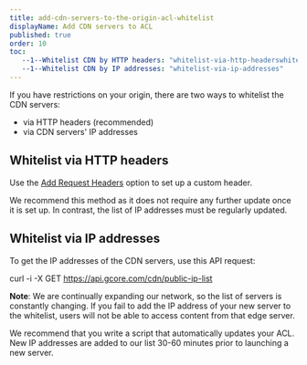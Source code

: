 ```yaml
---
title: add-cdn-servers-to-the-origin-acl-whitelist
displayName: Add CDN servers to ACL
published: true
order: 10
toc:
   --1--Whitelist CDN by HTTP headers: "whitelist-via-http-headerswhitelist-via-ip-addresses"
   --1--Whitelist CDN by IP addresses: "whitelist-via-ip-addresses"
---
```

  

If you have restrictions on your origin, there are two ways to whitelist the CDN servers:

*   via HTTP headers (recommended)
*   via CDN servers' IP addresses

Whitelist via HTTP headers
--------------------------

Use the [Add Request Headers](https://www.gcore.com/support/articles/360001905078/) option to set up a custom header.

We recommend this method as it does not require any further update once it is set up. In contrast, the list of IP addresses must be regularly updated.

Whitelist via IP addresses
--------------------------

To get the IP addresses of the CDN servers, use this API request:

curl -i -X GET https://api.gcore.com/cdn/public-ip-list

**Note**: We are continually expanding our network, so the list of servers is constantly changing. If you fail to add the IP address of your new server to the whitelist, users will not be able to access content from that edge server.

We recommend that you write a script that automatically updates your ACL. New IP addresses are added to our list 30-60 minutes prior to launching a new server.
